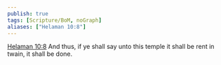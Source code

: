```yaml
---
publish: true
tags: [Scripture/BoM, noGraph]
aliases: ["Helaman 10:8"]
---
```

[Helaman 10:8](https://churchofjesuschrist.org/study/scriptures/bofm/hel/10?lang=eng&id=p8#p8) And thus, if ye shall say unto this temple it shall be rent in twain, it shall be done.
